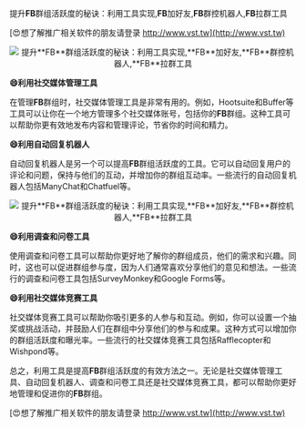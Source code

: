 提升**FB**群组活跃度的秘诀：利用工具实现,**FB**加好友,**FB**群控机器人,**FB**拉群工具

[😍想了解推广相关软件的朋友请登录 http://www.vst.tw](http://www.vst.tw)

 <center><img src="https://vst.tw/MP4/tuiguang/png/6.png" alt="提升**FB**群组活跃度的秘诀：利用工具实现,**FB**加好友,**FB**群控机器人,**FB**拉群工具"></center>

**😄利用社交媒体管理工具**

在管理**FB**群组时，社交媒体管理工具是非常有用的。例如，Hootsuite和Buffer等工具可以让你在一个地方管理多个社交媒体账号，包括你的**FB**群组。这种工具可以帮助你更有效地发布内容和管理评论，节省你的时间和精力。

**😄利用自动回复机器人**

自动回复机器人是另一个可以提高**FB**群组活跃度的工具。它可以自动回复用户的评论和问题，保持与他们的互动，并增加你的群组互动率。一些流行的自动回复机器人包括ManyChat和Chatfuel等。

 <center><img src="https://vst.tw/MP4/tuiguang/png/7.png" alt="提升**FB**群组活跃度的秘诀：利用工具实现,**FB**加好友,**FB**群控机器人,**FB**拉群工具"></center>

**😄利用调查和问卷工具**

使用调查和问卷工具可以帮助你更好地了解你的群组成员，他们的需求和兴趣。同时，这也可以促进群组参与度，因为人们通常喜欢分享他们的意见和想法。一些流行的调查和问卷工具包括SurveyMonkey和Google Forms等。

**😄利用社交媒体竞赛工具**

社交媒体竞赛工具可以帮助你吸引更多的人参与和互动。例如，你可以设置一个抽奖或挑战活动，并鼓励人们在群组中分享他们的参与和成果。这种方式可以增加你的群组活跃度和曝光率。一些流行的社交媒体竞赛工具包括Rafflecopter和Wishpond等。

总之，利用工具是提高**FB**群组活跃度的有效方法之一。无论是社交媒体管理工具、自动回复机器人、调查和问卷工具还是社交媒体竞赛工具，都可以帮助你更好地管理和促进你的**FB**群组。

[😍想了解推广相关软件的朋友请登录 http://www.vst.tw](http://www.vst.tw)




